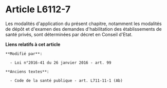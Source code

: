 # Article L6112-7

Les modalités d'application du présent chapitre, notamment les modalités de dépôt et d'examen des demandes d'habilitation des
établissements de santé privés, sont déterminées par décret en Conseil d'Etat.

**Liens relatifs à cet article**

	**Modifié par**:

	  - Loi n°2016-41 du 26 janvier 2016 - art. 99

	**Anciens textes**:

	  - Code de la santé publique - art. L711-11-1 (Ab)
